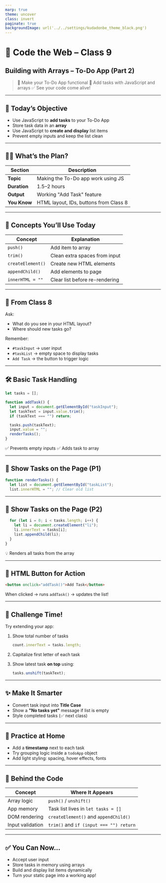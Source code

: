 ```yaml
---
marp: true
theme: uncover
class: invert
paginate: true
backgroundImage: url('../../settings/kudadonbe_theme_black.png')
---
```


# 🏫 Code the Web – Class 9

## Building with Arrays – To-Do App (Part 2)

> 🎯 Make your To-Do App functional
> 🧠 Add tasks with JavaScript and arrays
> ✅ See your code come alive!

---

## 🎯 Today’s Objective

* Use JavaScript to **add tasks** to your To-Do App
* Store task data in an **array**
* Use JavaScript to **create and display** list items
* Prevent empty inputs and keep the list clean

---

## 🧑‍🏫 What’s the Plan?

| Section      | Description                            |
| ------------ | -------------------------------------- |
| **Topic**    | Making the To-Do app work using JS     |
| **Duration** | 1.5–2 hours                            |
| **Output**   | Working "Add Task" feature             |
| **You Know** | HTML layout, IDs, buttons from Class 8 |

---

## 📖 Concepts You’ll Use Today

| Concept           | Explanation                    |
| ----------------- | ------------------------------ |
| `push()`          | Add item to array              |
| `trim()`          | Clean extra spaces from input  |
| `createElement()` | Create new HTML elements       |
| `appendChild()`   | Add elements to page           |
| `innerHTML = ""`  | Clear list before re-rendering |

---

## 🔁 From Class 8

Ask:

* What do you see in your HTML layout?
* Where should new tasks go?

Remember:

* `#taskInput` → user input
* `#taskList` → empty space to display tasks
* `Add Task` → the button to trigger logic

---

## 🛠️ Basic Task Handling

```js
let tasks = [];

function addTask() {
  let input = document.getElementById("taskInput");
  let taskText = input.value.trim();
  if (taskText === "") return;

  tasks.push(taskText);
  input.value = "";
  renderTasks();
}
```

✅ Prevents empty inputs
✅ Adds task to array

---

## 🔁 Show Tasks on the Page (P1)

```js
function renderTasks() {
  let list = document.getElementById("taskList");
  list.innerHTML = ""; // Clear old list
```

---

## 🔁 Show Tasks on the Page (P2)

```js
  for (let i = 0; i < tasks.length; i++) {
    let li = document.createElement("li");
    li.innerText = tasks[i];
    list.appendChild(li);
  }
}
```

💡 Renders all tasks from the array

---

## 🔘 HTML Button for Action

```html
<button onclick="addTask()">Add Task</button>
```

When clicked → runs `addTask()` → updates the list!

---

## 🧪 Challenge Time!

Try extending your app:

1. Show total number of tasks

   ```js
   count.innerText = tasks.length;
   ```
2. Capitalize first letter of each task
3. Show latest task **on top** using:

   ```js
   tasks.unshift(taskText);
   ```

---

## ✨ Make It Smarter

* Convert task input into **Title Case**
* Show a **"No tasks yet"** message if list is empty
* Style completed tasks (✅ next class)

---

## 📝 Practice at Home

* Add a **timestamp** next to each task
* Try grouping logic inside a `todoApp` object
* Add light styling: spacing, hover effects, fonts

---

## 🧠 Behind the Code

| Concept          | Where It Appears                        |
| ---------------- | --------------------------------------- |
| Array logic      | `push()` / `unshift()`                  |
| App memory       | Task list lives in `let tasks = []`     |
| DOM rendering    | `createElement()` and `appendChild()`   |
| Input validation | `trim()` and `if (input === "") return` |

---

## ✅ You Can Now\...

* Accept user input
* Store tasks in memory using arrays
* Build and display list items dynamically
* Turn your static page into a working app!

